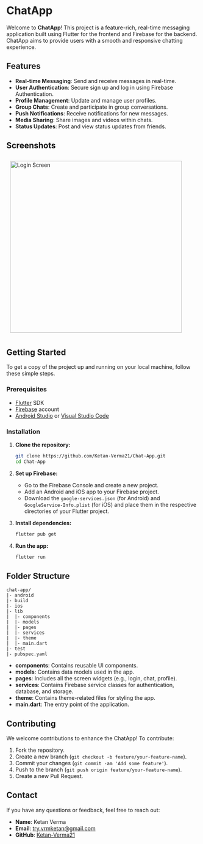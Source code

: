 # ChatApp

Welcome to **ChatApp**! This project is a feature-rich, real-time messaging application built using Flutter for the frontend and Firebase for the backend. ChatApp aims to provide users with a smooth and responsive chatting experience.

## Features

- **Real-time Messaging**: Send and receive messages in real-time.
- **User Authentication**: Secure sign up and log in using Firebase Authentication.
- **Profile Management**: Update and manage user profiles.
- **Group Chats**: Create and participate in group conversations.
- **Push Notifications**: Receive notifications for new messages.
- **Media Sharing**: Share images and videos within chats.
- **Status Updates**: Post and view status updates from friends.

## Screenshots

<div style="display: flex; overflow-x: auto; padding: 10px; gap: 50px;">
  <img src="https://github.com/Ketan-Verma21/Chat-App/assets/106913278/2451ac79-2835-4e73-93e9-1acb4cfc0ed0" alt="Login Screen" width="450" />
  <img src="https://github.com/Ketan-Verma21/Chat-App/assets/106913278/bbe0d802-9adf-424a-8fc5-67473c0113a3" alt="Register Screen" width="450" />
  <img src="https://github.com/Ketan-Verma21/Chat-App/assets/106913278/d6d64805-6862-43f4-a527-d1678f01d92c" alt="Chat Screen" width="450" />
  <img src="https://github.com/Ketan-Verma21/Chat-App/assets/106913278/e0eae6ca-ae3a-4ddf-96f9-736ff65a67c9" alt="Contact Screen (Dark)" width="450" />
  <img src="https://github.com/Ketan-Verma21/Chat-App/assets/106913278/09c6a39a-ae78-4917-b566-81b17d24084c" alt="Contact Screen" width="450" />
  <img src="https://github.com/Ketan-Verma21/Chat-App/assets/106913278/cded51a3-0ca5-4e08-a023-10936e0ea437" alt="Settings" width="450" />
  <img src="https://github.com/Ketan-Verma21/Chat-App/assets/106913278/ff930e69-9095-408b-b3eb-27dd4757edd2" alt="Side Drawer (Dark)" width="450" />
  <img src="https://github.com/Ketan-Verma21/Chat-App/assets/106913278/7f870da3-90c2-4435-bb30-7eb5279a71b6" alt="Side Drawer" width="450" />
</div>

## Getting Started

To get a copy of the project up and running on your local machine, follow these simple steps.

### Prerequisites

- [Flutter](https://flutter.dev/docs/get-started/install) SDK
- [Firebase](https://firebase.google.com/) account
- [Android Studio](https://developer.android.com/studio) or [Visual Studio Code](https://code.visualstudio.com/)

### Installation

1. **Clone the repository:**
   ```bash
   git clone https://github.com/Ketan-Verma21/Chat-App.git
   cd Chat-App
   ```

2. **Set up Firebase:**
   - Go to the Firebase Console and create a new project.
   - Add an Android and iOS app to your Firebase project.
   - Download the `google-services.json` (for Android) and `GoogleService-Info.plist` (for iOS) and place them in the respective directories of your Flutter project.

3. **Install dependencies:**
   ```bash
   flutter pub get
   ```

4. **Run the app:**
   ```bash
   flutter run
   ```

## Folder Structure

```
chat-app/
|- android
|- build
|- ios
|- lib
|  |- components
|  |- models
|  |- pages
|  |- services
|  |- theme
|  |- main.dart
|- test
|- pubspec.yaml
```

- **components**: Contains reusable UI components.
- **models**: Contains data models used in the app.
- **pages**: Includes all the screen widgets (e.g., login, chat, profile).
- **services**: Contains Firebase service classes for authentication, database, and storage.
- **theme**: Contains theme-related files for styling the app.
- **main.dart**: The entry point of the application.

## Contributing

We welcome contributions to enhance the ChatApp! To contribute:

1. Fork the repository.
2. Create a new branch (`git checkout -b feature/your-feature-name`).
3. Commit your changes (`git commit -am 'Add some feature'`).
4. Push to the branch (`git push origin feature/your-feature-name`).
5. Create a new Pull Request.

## Contact

If you have any questions or feedback, feel free to reach out:

- **Name**: Ketan Verma
- **Email**: try.vrmketan@gmail.com
- **GitHub**: [Ketan-Verma21](https://github.com/Ketan-Verma21)
```
